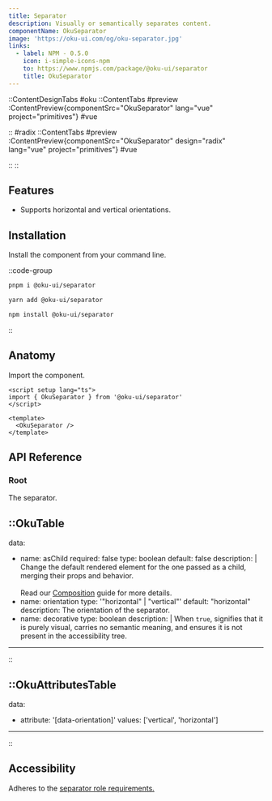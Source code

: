 ```yaml
---
title: Separator
description: Visually or semantically separates content.
componentName: OkuSeparator
image: 'https://oku-ui.com/og/oku-separator.jpg'
links:
  - label: NPM - 0.5.0
    icon: i-simple-icons-npm
    to: https://www.npmjs.com/package/@oku-ui/separator
    title: OkuSeparator
---
```


::ContentDesignTabs
#oku
::ContentTabs
#preview
:ContentPreview{componentSrc="OkuSeparator" lang="vue" project="primitives"}
#vue
<!-- Autodocs{src="/primitives/OkuSeparator/index.vue" lang="vue"} -->
::
#radix
::ContentTabs
#preview
:ContentPreview{componentSrc="OkuSeparator" design="radix" lang="vue" project="primitives"}
#vue
<!-- Autodocs{src="/primitives/OkuSeparator/radix.vue" lang="vue"} -->
::
::

## Features
- Supports horizontal and vertical orientations.

## Installation

Install the component from your command line.

::code-group

```sh [pnpm]
pnpm i @oku-ui/separator
```

```bash [yarn]
yarn add @oku-ui/separator
```

```bash [npm]
npm install @oku-ui/separator
```

::

## Anatomy

Import the component.

```vue
<script setup lang="ts">
import { OkuSeparator } from '@oku-ui/separator'
</script>

<template>
  <OkuSeparator />
</template>
```

## API Reference

### Root
The separator.

::OkuTable
---
data:
  - name: asChild
    required: false
    type: boolean
    default: false
    description: |
      Change the default rendered element for the one passed as a child,
      merging their props and behavior.
      <br />
      <br />
      Read our [Composition](../guides/composition) guide for more details.
  - name: orientation
    type: '"horizontal" | "vertical"'
    default: "horizontal"
    description: The orientation of the separator.
  - name: decorative
    type: boolean
    description: |
      When `true`, signifies that it is purely visual, carries no
      semantic meaning, and ensures it is not present in the accessibility
      tree.
---
::

::OkuAttributesTable
---
data:
  - attribute: '[data-orientation]'
    values: ['vertical', 'horizontal']
---
::

## Accessibility

Adheres to the [separator role requirements.](https://www.w3.org/TR/wai-aria-1.2/#separator)
